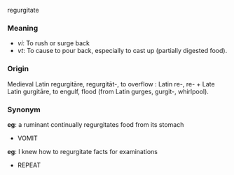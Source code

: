 regurgitate
### Meaning
+ _vi_: To rush or surge back
+ _vt_: To cause to pour back, especially to cast up (partially digested food).

### Origin

Medieval Latin regurgitāre, regurgitāt-, to overflow : Latin re-, re- + Late Latin gurgitāre, to engulf, flood (from Latin gurges, gurgit-, whirlpool).

### Synonym

__eg__: a ruminant continually regurgitates food from its stomach

+ VOMIT

__eg__: I knew how to regurgitate facts for examinations

+ REPEAT


